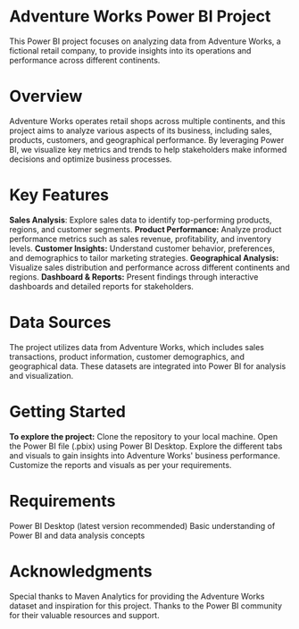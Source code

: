 # Adventure Works Power BI Project
This Power BI project focuses on analyzing data from Adventure Works, a fictional retail company, to provide insights into its operations and performance across different continents.

# Overview
Adventure Works operates retail shops across multiple continents, and this project aims to analyze various aspects of its business, including sales, products, customers, and geographical performance. By leveraging Power BI, we visualize key metrics and trends to help stakeholders make informed decisions and optimize business processes.

# Key Features
**Sales Analysis**: Explore sales data to identify top-performing products, regions, and customer segments.
**Product Performance:** Analyze product performance metrics such as sales revenue, profitability, and inventory levels.
**Customer Insights:** Understand customer behavior, preferences, and demographics to tailor marketing strategies.
**Geographical Analysis:** Visualize sales distribution and performance across different continents and regions.
**Dashboard & Reports:** Present findings through interactive dashboards and detailed reports for stakeholders.

# Data Sources
The project utilizes data from Adventure Works, which includes sales transactions, product information, customer demographics, and geographical data. These datasets are integrated into Power BI for analysis and visualization.

# Getting Started
**To explore the project:**
Clone the repository to your local machine.
Open the Power BI file (.pbix) using Power BI Desktop.
Explore the different tabs and visuals to gain insights into Adventure Works' business performance.
Customize the reports and visuals as per your requirements.
# Requirements 
Power BI Desktop (latest version recommended)
Basic understanding of Power BI and data analysis concepts

# Acknowledgments
Special thanks to Maven Analytics for providing the Adventure Works dataset and inspiration for this project.
Thanks to the Power BI community for their valuable resources and support.
